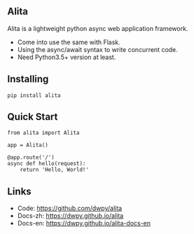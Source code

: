 ## Alita

Alita is a lightweight python async web application framework.
- Come into use the same with Flask.
- Using the async/await syntax to write concurrent code.
- Need Python3.5+ version at least.

## Installing
```
pip install alita
```

## Quick Start

```
from alita import Alita

app = Alita()

@app.route('/')
async def hello(request):
    return 'Hello, World!'
```

## Links

- Code: https://github.com/dwpy/alita
- Docs-zh: https://dwpy.github.io/alita
- Docs-en: https://dwpy.github.io/alita-docs-en
